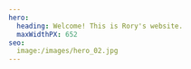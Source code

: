 ```yaml
---
hero:
  heading: Welcome! This is Rory's website.
  maxWidthPX: 652
seo:
  image:/images/hero_02.jpg
---
```

